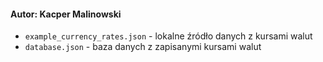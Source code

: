 #### Autor: Kacper Malinowski

- `example_currency_rates.json` - lokalne źródło danych z kursami walut
- `database.json` - baza danych z zapisanymi kursami walut
